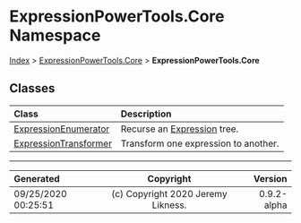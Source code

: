 ﻿# ExpressionPowerTools.Core Namespace

[Index](../index.md) > [ExpressionPowerTools.Core](ExpressionPowerTools.Core.a.md) > **ExpressionPowerTools.Core**

## Classes

| Class | Description |
| :-- | :-- |
| [ExpressionEnumerator](ExpressionPowerTools.Core.ExpressionEnumerator.cs.md) | Recurse an [Expression](https://docs.microsoft.com/dotnet/api/system.linq.expressions.expression) tree. |
| [ExpressionTransformer](ExpressionPowerTools.Core.ExpressionTransformer.cs.md) | Transform one expression to another. |


---

| Generated | Copyright | Version |
| :-- | :-: | --: |
| 09/25/2020 00:25:51 | (c) Copyright 2020 Jeremy Likness. | 0.9.2-alpha |

